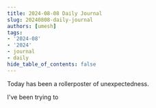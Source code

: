 ```yaml
---
title: 2024-08-08 Daily Journal
slug: 20240808-daily-journal
authors: [umesh]
tags:
- '2024-08'
- '2024'
- journal
- daily
hide_table_of_contents: false
---
```

Today has been a rollerposter of unexpectedness.

<!-- truncate -->

I've been trying to

